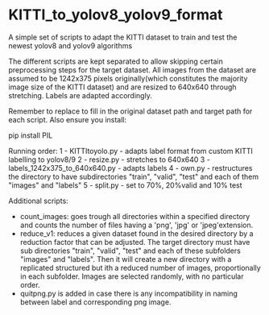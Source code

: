 # KITTI_to_yolov8_yolov9_format
A simple set of scripts to adapt the KITTI dataset to train and test the newest yolov8 and yolov9 algorithms

The different scripts are kept separated to allow skipping certain preprocessing steps for the target dataset.
All images from the dataset are assumed to be 1242x375 pixels originally(which constitutes the majority image size of the KITTI dataset) and are resized to 640x640 through stretching. Labels are adapted accordingly.

Remember to replace to fill in the original dataset path and target path for each script. Also ensure you install:

pip install PIL

Running order:
1 - KITTItoyolo.py - adapts label format from custom KITTI labelling to yolov8/9
2 - resize.py - stretches to 640x640
3 - labels_1242x375_to_640x640.py - adapts labels
4 - own.py - restructures the directory to have subdirectories "train", "valid", "test" and each of them "images" and "labels"
5 - split.py - set to 70%, 20%valid and 10% test
 

Additional scripts:
- count_images: goes trough all directories within a specified directory and counts the number of files having a 'png', 'jpg' or 'jpeg'extension.
- reduce_v1: reduces a given dataset found in the desired directory by a reduction factor that can be adjusted. The target directory must have sub directories "train", "valid", "test" and each of these subfolders "images" and "labels". Then it will create a new directory with a replicated structured but ith a reduced number of images, proportionally in each subfolder. Images are selected randomly, with no particular order.
- quitpng.py is added in case there is any incompatibility in naming between label and corresponding png image. 

